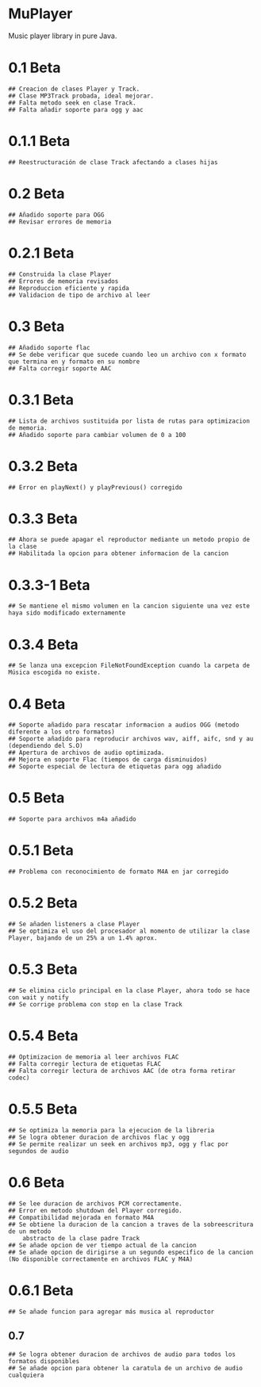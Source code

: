 # MuPlayer
Music player library in pure Java.

# 0.1 Beta
	## Creacion de clases Player y Track.
	## Clase MP3Track probada, ideal mejorar.
	## Falta metodo seek en clase Track.
	## Falta añadir soporte para ogg y aac
# 0.1.1 Beta
	## Reestructuración de clase Track afectando a clases hijas
# 0.2 Beta
	## Añadido soporte para OGG
	## Revisar errores de memoria
# 0.2.1 Beta
	## Construida la clase Player
	## Errores de memoria revisados
	## Reproduccion eficiente y rapida
	## Validacion de tipo de archivo al leer

# 0.3 Beta
	## Añadido soporte flac
	## Se debe verificar que sucede cuando leo un archivo con x formato que termina en y formato en su nombre
	## Falta corregir soporte AAC

# 0.3.1 Beta
	## Lista de archivos sustituida por lista de rutas para optimizacion de memoria.
	## Añadido soporte para cambiar volumen de 0 a 100	
# 0.3.2 Beta
	## Error en playNext() y playPrevious() corregido
# 0.3.3 Beta
	## Ahora se puede apagar el reproductor mediante un metodo propio de la clase
	## Habilitada la opcion para obtener informacion de la cancion
# 0.3.3-1 Beta
    ## Se mantiene el mismo volumen en la cancion siguiente una vez este haya sido modificado externamente
# 0.3.4 Beta
	## Se lanza una excepcion FileNotFoundException cuando la carpeta de Música escogida no existe.
# 0.4 Beta
	## Soporte añadido para rescatar informacion a audios OGG (metodo diferente a los otro formatos)
	## Soporte añadido para reproducir archivos wav, aiff, aifc, snd y au (dependiendo del S.O)
	## Apertura de archivos de audio optimizada.
	## Mejora en soporte Flac (tiempos de carga disminuidos)
	## Soporte especial de lectura de etiquetas para ogg añadido
# 0.5 Beta
	## Soporte para archivos m4a añadido
# 0.5.1 Beta
	## Problema con reconocimiento de formato M4A en jar corregido
# 0.5.2 Beta
	## Se añaden listeners a clase Player	
	## Se optimiza el uso del procesador al momento de utilizar la clase Player, bajando de un 25% a un 1.4% aprox.
# 0.5.3 Beta
	## Se elimina ciclo principal en la clase Player, ahora todo se hace con wait y notify
	## Se corrige problema con stop en la clase Track
# 0.5.4 Beta
	## Optimizacion de memoria al leer archivos FLAC
	## Falta corregir lectura de etiquetas FLAC
	## Falta corregir lectura de archivos AAC (de otra forma retirar codec)
# 0.5.5 Beta
	## Se optimiza la memoria para la ejecucion de la libreria
	## Se logra obtener duracion de archivos flac y ogg
	## Se permite realizar un seek en archivos mp3, ogg y flac por segundos de audio
# 0.6 Beta
	## Se lee duracion de archivos PCM correctamente.
	## Error en metodo shutdown del Player corregido.
	## Compatibilidad mejorada en formato M4A
	## Se obtiene la duracion de la cancion a traves de la sobreescritura de un metodo 
		abstracto de la clase padre Track
	## Se añade opcion de ver tiempo actual de la cancion
	## Se añade opcion de dirigirse a un segundo especifico de la cancion (No disponible correctamente en archivos FLAC y M4A)
# 0.6.1 Beta
	## Se añade funcion para agregar más musica al reproductor

## 0.7
	## Se logra obtener duracion de archivos de audio para todos los formatos disponibles
	## Se añade opcion para obtener la caratula de un archivo de audio cualquiera
